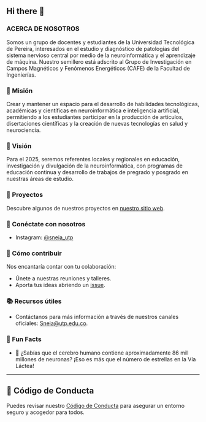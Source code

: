 ## Hi there 👋

### ACERCA DE NOSOTROS

Somos un grupo de docentes y estudiantes de la Universidad Tecnológica de Pereira, interesados en el estudio y diagnóstico de patologías del sistema nervioso central por medio de la neuroinformática y el aprendizaje de máquina. Nuestro semillero está adscrito al Grupo de Investigación en Campos Magnéticos y Fenómenos Energéticos (CAFE) de la Facultad de Ingenierías.

### 🎯 Misión

Crear y mantener un espacio para el desarrollo de habilidades tecnológicas, académicas y científicas en neuroinformática e inteligencia artificial, permitiendo a los estudiantes participar en la producción de artículos, disertaciones científicas y la creación de nuevas tecnologías en salud y neurociencia.

### 🚀 Visión

Para el 2025, seremos referentes locales y regionales en educación, investigación y divulgación de la neuroinformática, con programas de educación continua y desarrollo de trabajos de pregrado y posgrado en nuestras áreas de estudio.

### 📂 Proyectos

Descubre algunos de nuestros proyectos en [nuestro sitio web](https://academia.utp.edu.co/sneia/proyectos/).

### 📱 Conéctate con nosotros

- Instagram: [@sneia_utp](https://www.instagram.com/sneia_utp/)

### 🤝 Cómo contribuir

Nos encantaría contar con tu colaboración:

- Únete a nuestras reuniones y talleres.
- Aporta tus ideas abriendo un [issue](issues).

### 📚 Recursos útiles


- Contáctanos para más información a través de nuestros canales oficiales: Sneia@utp.edu.co.

### 🍿 Fun Facts

- 🧠 ¿Sabías que el cerebro humano contiene aproximadamente 86 mil millones de neuronas? ¡Eso es más que el número de estrellas en la Vía Láctea!
---
## 📜 Código de Conducta

Puedes revisar nuestro [Código de Conducta](https://github.com/Semillero-de-neuroinformatica/.github?tab=coc-ov-file) para asegurar un entorno seguro y acogedor para todos.
